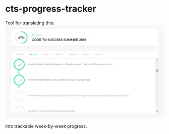 # cts-progress-tracker

Tool for translating this:
![devcamp menu](devcamp_menu.png)

Into trackable week-by-week progress.
